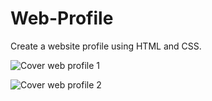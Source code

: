 # Web-Profile
Create a website profile using HTML and CSS.

![Cover web profile 1](https://github.com/RaffyJO/Web-Profile/assets/116251880/70c43857-8a06-4838-ba83-7a8944c43909)

![Cover web profile 2](https://github.com/RaffyJO/Web-Profile/assets/116251880/6e86c076-1f4e-4a71-aa7b-25099e2b550c)
